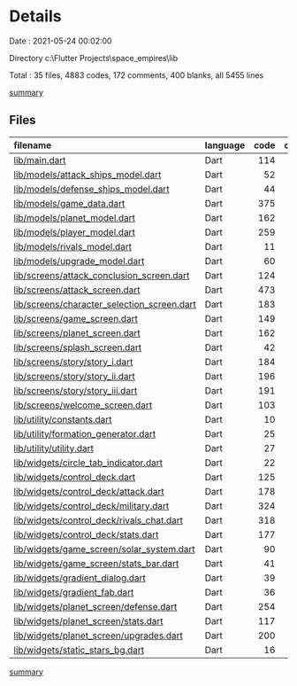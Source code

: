 # Details

Date : 2021-05-24 00:02:00

Directory c:\Flutter Projects\space_empires\lib

Total : 35 files,  4883 codes, 172 comments, 400 blanks, all 5455 lines

[summary](results.md)

## Files
| filename | language | code | comment | blank | total |
| :--- | :--- | ---: | ---: | ---: | ---: |
| [lib/main.dart](/lib/main.dart) | Dart | 114 | 6 | 4 | 124 |
| [lib/models/attack_ships_model.dart](/lib/models/attack_ships_model.dart) | Dart | 52 | 0 | 5 | 57 |
| [lib/models/defense_ships_model.dart](/lib/models/defense_ships_model.dart) | Dart | 44 | 0 | 5 | 49 |
| [lib/models/game_data.dart](/lib/models/game_data.dart) | Dart | 375 | 139 | 34 | 548 |
| [lib/models/planet_model.dart](/lib/models/planet_model.dart) | Dart | 162 | 0 | 30 | 192 |
| [lib/models/player_model.dart](/lib/models/player_model.dart) | Dart | 259 | 0 | 48 | 307 |
| [lib/models/rivals_model.dart](/lib/models/rivals_model.dart) | Dart | 11 | 0 | 3 | 14 |
| [lib/models/upgrade_model.dart](/lib/models/upgrade_model.dart) | Dart | 60 | 0 | 5 | 65 |
| [lib/screens/attack_conclusion_screen.dart](/lib/screens/attack_conclusion_screen.dart) | Dart | 124 | 0 | 12 | 136 |
| [lib/screens/attack_screen.dart](/lib/screens/attack_screen.dart) | Dart | 473 | 2 | 30 | 505 |
| [lib/screens/character_selection_screen.dart](/lib/screens/character_selection_screen.dart) | Dart | 183 | 0 | 13 | 196 |
| [lib/screens/game_screen.dart](/lib/screens/game_screen.dart) | Dart | 149 | 0 | 7 | 156 |
| [lib/screens/planet_screen.dart](/lib/screens/planet_screen.dart) | Dart | 162 | 2 | 11 | 175 |
| [lib/screens/splash_screen.dart](/lib/screens/splash_screen.dart) | Dart | 42 | 0 | 6 | 48 |
| [lib/screens/story/story_i.dart](/lib/screens/story/story_i.dart) | Dart | 184 | 4 | 14 | 202 |
| [lib/screens/story/story_ii.dart](/lib/screens/story/story_ii.dart) | Dart | 196 | 0 | 17 | 213 |
| [lib/screens/story/story_iii.dart](/lib/screens/story/story_iii.dart) | Dart | 191 | 0 | 17 | 208 |
| [lib/screens/welcome_screen.dart](/lib/screens/welcome_screen.dart) | Dart | 103 | 0 | 8 | 111 |
| [lib/utility/constants.dart](/lib/utility/constants.dart) | Dart | 10 | 1 | 6 | 17 |
| [lib/utility/formation_generator.dart](/lib/utility/formation_generator.dart) | Dart | 25 | 0 | 3 | 28 |
| [lib/utility/utility.dart](/lib/utility/utility.dart) | Dart | 27 | 0 | 2 | 29 |
| [lib/widgets/circle_tab_indicator.dart](/lib/widgets/circle_tab_indicator.dart) | Dart | 22 | 0 | 7 | 29 |
| [lib/widgets/control_deck.dart](/lib/widgets/control_deck.dart) | Dart | 125 | 2 | 12 | 139 |
| [lib/widgets/control_deck/attack.dart](/lib/widgets/control_deck/attack.dart) | Dart | 178 | 0 | 11 | 189 |
| [lib/widgets/control_deck/military.dart](/lib/widgets/control_deck/military.dart) | Dart | 324 | 2 | 15 | 341 |
| [lib/widgets/control_deck/rivals_chat.dart](/lib/widgets/control_deck/rivals_chat.dart) | Dart | 318 | 10 | 22 | 350 |
| [lib/widgets/control_deck/stats.dart](/lib/widgets/control_deck/stats.dart) | Dart | 177 | 2 | 11 | 190 |
| [lib/widgets/game_screen/solar_system.dart](/lib/widgets/game_screen/solar_system.dart) | Dart | 90 | 1 | 9 | 100 |
| [lib/widgets/game_screen/stats_bar.dart](/lib/widgets/game_screen/stats_bar.dart) | Dart | 41 | 0 | 2 | 43 |
| [lib/widgets/gradient_dialog.dart](/lib/widgets/gradient_dialog.dart) | Dart | 39 | 0 | 2 | 41 |
| [lib/widgets/gradient_fab.dart](/lib/widgets/gradient_fab.dart) | Dart | 36 | 0 | 4 | 40 |
| [lib/widgets/planet_screen/defense.dart](/lib/widgets/planet_screen/defense.dart) | Dart | 254 | 0 | 11 | 265 |
| [lib/widgets/planet_screen/stats.dart](/lib/widgets/planet_screen/stats.dart) | Dart | 117 | 0 | 3 | 120 |
| [lib/widgets/planet_screen/upgrades.dart](/lib/widgets/planet_screen/upgrades.dart) | Dart | 200 | 1 | 9 | 210 |
| [lib/widgets/static_stars_bg.dart](/lib/widgets/static_stars_bg.dart) | Dart | 16 | 0 | 2 | 18 |

[summary](results.md)